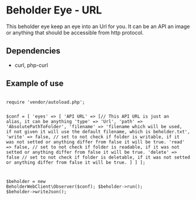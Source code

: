 # Beholder Eye - URL

This beholder eye keep an eye into an Url for you. It can be an API an image or anything that should be accessible from http protocol.

## Dependencies

  * curl, php-curl

## Example of use

<code>
require 'vendor/autoload.php';

$conf = [
  'eyes' => [
      'API URL' => [// This API URL is just an alias, it can be anything
        'type' => 'Url',
        'path' => 'AbsolutePathToFolder',
        'filename' => 'filename which will be used, if not given it will use the default filename, which is beholder.txt',
        'write' => false, // set to not check if folder is writable, if it was not setted or anything differ from false it will be true.
        'read' => false, // set to not check if folder is readable, if it was not setted or anything differ from false it will be true.
        'delete' => false // set to not check if folder is deletable, if it was not setted or anything differ from false it will be true.
      ]
  ]
];

$beholder = new BeholderWebClient\Observer($conf);
$beholder->run();
$beholder->writeJson();

</code>
